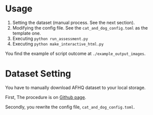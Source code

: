 # Usage

1. Setting the dataset (manual process. See the next section).
2. Modifying the config file. See the `cat_and_dog_config.toml` as the template one.
3. Executing `python run_assessment.py`
4. Executing `python make_interactive_html.py`

You find the example of script outcome at `./example_output_images`.


# Dataset Setting

You have to manually download AFHQ dataset to your local storage.

First, The procedure is on [Github page](https://github.com/clovaai/stargan-v2/blob/master/README.md#animal-faces-hq-dataset-afhq).

Secondly, you rewrite the config file, `cat_and_dog_config.toml`.

